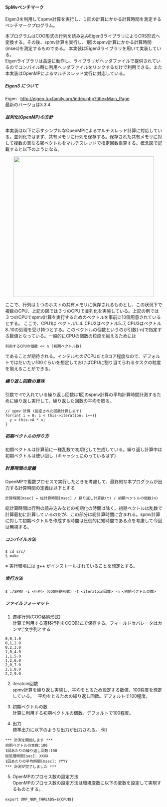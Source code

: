 #### SpMvベンチマーク
Eigen3を利用してspmv計算を実行し、１回の計算にかかる計算時間を測定するベンチマークプログラム。  

本プログラムはCOO形式の行列を読み込みEigen3ライブラリによりCRS形式へ変換する。その後、spmv計算を実行し、1回のspmv計算にかかる計算時間(msec)を測定するものである。 本実装はEigen3ライブラリを用いて実装している。  
Eigenライブラリは高速に動作し、ライブラリがヘッダファイルで提供されているのでコンパイル時に利用ヘッダファイルをリンクするだけで利用できる。また本実装はOpenMPによるマルチスレッド実行に対応している。  

##### Eigen3 について
Eigen  
http://eigen.tuxfamily.org/index.php?title=Main_Page  
最新のバージョは3.3.4  

##### 並列化(OpenMP)の方針
本実装は以下に示すシンプルなOpenMPによるマルチスレッド計算に対応している。並列化ではまず、共有メモリに行列を保存する。保存された共有メモリに対して複数の異なる密ベクトルをマルチスレッドで指定回数乗算する。概念図で記載すると以下のようになる。  

<p align="center">
<img src="https://user-images.githubusercontent.com/8604827/40163477-d869a11e-59f1-11e8-97df-1e20244c6f58.png" width="450px">
</p>

ここで、行列は１つのホストの共有メモリに保存されるものとし、この状況下で複数のCPU、上記の図では３つのCPUで並列化を実施している。上記の例では３つのCPUでspmv計算を実行するためのベクトルを事前に10個用意されているとする。 ここで、CPU1は ベクトル1..4. CPU2はベクトル5..7, CPU3はベクトル8..10の処理を受け持つとする。このベクトルの個数というのが引数(-n)で指定する数値となっている。一般的にCPUの個数の粒度を揃えるためには

```
利用するCPUの個数 << n (初期ベクトル数)
```
であることが期待される。インテル社のi7CPUだと8コア程度なので、デフォルトではだいたい100ぐらいを想定しておけばCPUに割り当てられるタスクの粒度を揃えることができる。

##### 繰り返し回数の意味
引数で-tで入れている繰り返し回数は1回のspmv計算の平均計算時間計測するために繰り返し実行して、繰り返した回数の平均を取る。
```
// spmv 計算 (指定された回数計算します)
for(int i = 0; i < this->iteration; i++){
  y = this->A * x;
}
```
##### 初期ベクトルの作り方
初期ベクトルは計算前に一様乱数で初期化して生成している。繰り返し計算中は初期ベクトルは使い回し（キャッシュにのっているはず）

##### 計算時間の定義
OpenMPで複数プロセスで実行したときを考慮して、最終的な本プログラムが出力する計算時間の定義は以下とする
```
計算時間[msec] = 総計算時間[msec] / 繰り返し計算数(t) / 初期ベクトルの個数(n) 
```
総計算時間は行列の読み込みなどの初期化の時間は除く。初期ベクトルは乱数で計算最初に計算しているのだが、この部分は総計算時間に含まれる。spmv計算に対して初期ベクトルを作成する時間は圧倒的に短時間である点を考慮して今回は無視する。

##### コンパイル方法
```
$ cd src/
$ make
```
※ 実行環境には g++ がインストールされていることを想定とする。

##### 実行方法
```
$ ./SPMV -i <行列> (COO格納形式) -t <iteratoin回数> -n <初期ベクトルの数>
```
##### ファイルフォーマット
1. 遷移行列(COO格納形式)  
計算で利用する遷移行列をCOO形式で保存する。フィールドセパレータはカンマ','文字列とする
```
0,0,1.0
0,1,2.0
0,2,3.0
1,0,4.0
1,1,5.0
1,2,6.0
2,0,7.0
2,1.8.0
2,2,9.0
```
2. iteratoin回数   
spmv計算を繰り返し実施し、平均をとるため設定する数値、100程度を想定している。  
平均をとるための繰り返し回数。デフォルトで100程度。

3. 初期ベクトルの数  
計算に利用する初期ベクトルの個数。デフォルトで100程度。

4. 出力  
標準出力に以下のような出力が出力される。
例）
```
*** 計測を開始します ***
初期ベクトルの本数:100
1回あたりの繰り返し回数:100
総処理時間[sec]: XXXX
1回あたりの平均時間[msec]: YYYY
*** 計測が完了しました ***
```
5. OpenMPのプロセス数の設定方法  
OpenMPのプロセス数の設定方法は環境変数に以下の変数を設定して実現するものとする。

```
export OMP_NUM_THREADS=${CPU数}
```
